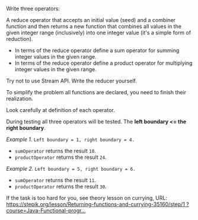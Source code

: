 Write three operators:

A reduce operator that accepts an initial value (seed) and a combiner function
and then returns a new function that combines all values in the given integer
range (inclusively) into one integer value (it's a simple form of reduction). 

- In terms of the reduce operator define a sum operator for summing integer 
values in the given range.
- In terms of the reduce operator define a product operator for multiplying 
integer values in the given range. 

Try not to use Stream API. Write the reducer yourself.

To simplify the problem all functions are declared, you need to finish their
realization. 

Look carefully at definition of each operator.

During testing all three operators will be tested. The **left boundary <= the 
right boundary**.

*Example 1.* `Left boundary = 1, right boundary = 4.`

- `sumOperator` returns the result `10`.
- `productOperator` returns the result `24`.

*Example 2.* `Left boundary = 5, right boundary = 6.`

- `sumOperator` returns the result `11`.
- `productOperator` returns the result `30`.

﻿If the task is too hard for you, see theory lesson on currying,
URL: [https://stepik.org/lesson/Returning-functions-and-currying-35160/step/1
?course=Java-Functional-progr...﻿][1]

[1]: https://stepik.org/lesson/Returning-functions-and-currying-35160/step/1?course=Java-Functional-programming&unit=14551

